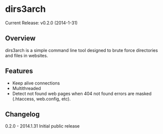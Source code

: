 dirs3arch
=========

Current Release: v0.2.0 (2014-1-31)

Overview
--------
dirs3arch is a simple command line tool designed to brute force directories and files in websites.


Features
--------
- Keep alive connections
- Multithreaded
- Detect not found web pages when 404 not found errors are masked (.htaccess, web.config, etc).


Changelog
---------
0.2.0 - 2014.1.31 Initial public release


